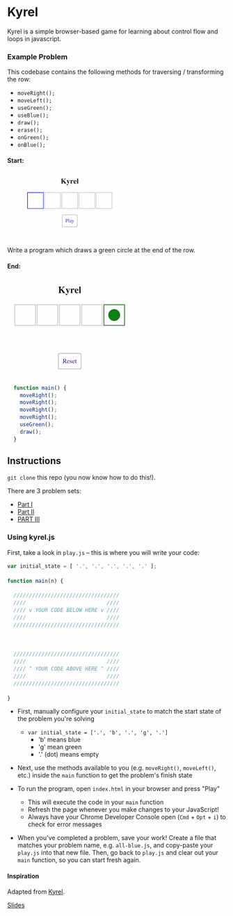 # Kyrel
Kyrel is a simple browser-based game for learning about control flow and loops in javascript.

### Example Problem
This codebase contains the following methods for traversing / transforming the row:
* `moveRight();`
* `moveLeft();`
* `useGreen();`
* `useBlue();`
* `draw();`
* `erase();`
* `onGreen();`
* `onBlue();`

#### Start:
![](/images/initial_state.png)

Write a program which draws a green circle at the end of the row.

#### End:
![](/images/end_state.png)

``` javascript
  function main() {
    moveRight();
    moveRight();
    moveRight();
    moveRight();
    useGreen();
    draw();
  }
```

## Instructions

`git clone` this repo (you now know how to do this!).

There are 3 problem sets: 
* [Part I](/instructions/part1.md)
* [Part II](/instructions/part2.md)
* [PART III](/instructions/part3.js)

### Using kyrel.js

First, take a look in `play.js` – this is where you will write your code:

``` js
var initial_state = [ '.', '.', '.', '.', '.' ];

function main(n) {

  //////////////////////////////////
  ////                          ////
  //// v YOUR CODE BELOW HERE v ////
  ////                          ////
  //////////////////////////////////



  //////////////////////////////////
  ////                          ////
  //// ^ YOUR CODE ABOVE HERE ^ ////
  ////                          ////
  //////////////////////////////////

}
```

* First, manually configure your `initial_state` to match the start state of the problem you're solving
    - `var initial_state = ['.', 'b', '.', 'g', '.']`
        + 'b' means blue
        + 'g' mean green
        + '.' (dot) means empty
* Next, use the methods available to you (e.g. `moveRight()`, `moveLeft()`, etc.) inside the `main` function to get the problem's finish state
* To run the program, open `index.html` in your browser and press "Play"
    * This will execute the code in your `main` function
    * Refresh the page whenever you make changes to your JavaScript!
    * Always have your Chrome Developer Console open (`Cmd` + `Opt` + `i`) to check for error messages

* When you've completed a problem, save your work! Create a file that matches your problem name, e.g. `all-blue.js`, and copy-paste your `play.js` into that new file. Then, go back to `play.js` and clear out your `main` function, so you can start fresh again.

#### Inspiration
Adapted from [Kyrel](https://github.com/kyletns/kyrel).

[Slides](https://docs.google.com/presentation/d/1j47BMDfows4O5rw4UYaYabHhosmZHQ8iKs8A5b-T3Pw/edit?usp=sharing)
